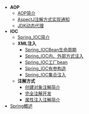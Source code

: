 * **AOP**
	* [AOP简介](./Content/Article/技术笔记/Java/Spring/AOP/AOP简介.md)
	* [AspectJ注解方式实现通知](./Content/Article/技术笔记/Java/Spring/AOP/AspectJ注解方式实现通知.md)
	* [JDK动态代理](./Content/Article/技术笔记/Java/Spring/AOP/JDK动态代理.md)
* **IOC**
	* [Spring_IOC简介](./Content/Article/技术笔记/Java/Spring/IOC/Spring_IOC简介.md)
	* **XML注入**
		* [Spring_IOCBean生命周期](./Content/Article/技术笔记/Java/Spring/IOC/XML注入/Spring_IOCBean生命周期.md)
		* [Spring_IOC内、外部方式注入](./Content/Article/技术笔记/Java/Spring/IOC/XML注入/Spring_IOC内、外部方式注入.md)
		* [Spring_IOC工厂bean](./Content/Article/技术笔记/Java/Spring/IOC/XML注入/Spring_IOC工厂bean.md)
		* [Spring_IOC有参构造](./Content/Article/技术笔记/Java/Spring/IOC/XML注入/Spring_IOC有参构造.md)
		* [Spring_IOC集合注入](./Content/Article/技术笔记/Java/Spring/IOC/XML注入/Spring_IOC集合注入.md)
	* **注解方式**
		* [创建对象注解简介](./Content/Article/技术笔记/Java/Spring/IOC/注解方式/创建对象注解简介.md)
		* [完全注解开发](./Content/Article/技术笔记/Java/Spring/IOC/注解方式/完全注解开发.md)
		* [属性注入注解简介](./Content/Article/技术笔记/Java/Spring/IOC/注解方式/属性注入注解简介.md)
* [Spring概述](./Content/Article/技术笔记/Java/Spring/Spring概述.md)